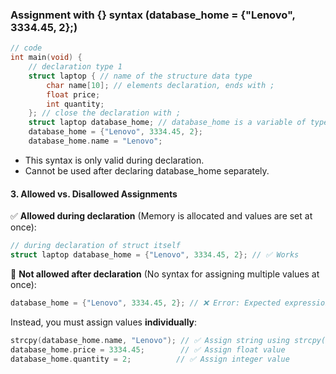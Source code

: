 ### Assignment with {} syntax (database_home = {"Lenovo", 3334.45, 2};)
```c
// code
int main(void) {
    // declaration type 1
    struct laptop { // name of the structure data type
        char name[10]; // elements declaration, ends with ;
        float price;
        int quantity;
    }; // close the declaration with ;
    struct laptop database_home; // database_home is a variable of type struct laptop.
    database_home = {"Lenovo", 3334.45, 2};
    database_home.name = "Lenovo";
```
- This syntax is only valid during declaration.
- Cannot be used after declaring database_home separately.
#### **3. Allowed vs. Disallowed Assignments**  
✅ **Allowed during declaration** (Memory is allocated and values are set at once):  
```c
// during declaration of struct itself
struct laptop database_home = {"Lenovo", 3334.45, 2}; // ✅ Works
```
🚫 **Not allowed after declaration** (No syntax for assigning multiple values at once):  
```c
database_home = {"Lenovo", 3334.45, 2}; // ❌ Error: Expected expression before '{' token
```
Instead, you must assign values **individually**:  
```c
strcpy(database_home.name, "Lenovo"); // ✅ Assign string using strcpy()
database_home.price = 3334.45;        // ✅ Assign float value
database_home.quantity = 2;          // ✅ Assign integer value
```
